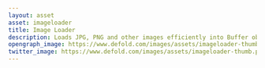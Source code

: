 ```yaml
---
layout: asset
asset: imageloader
title: Image Loader
description: Loads JPG, PNG and other images efficiently into Buffer object.
opengraph_image: https://www.defold.com/images/assets/imageloader-thumb.png
twitter_image: https://www.defold.com/images/assets/imageloader-thumb.png
---
```


